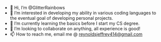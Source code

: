- 👋 Hi, I’m @GlitterRainbows
- 👀 I’m interested in developing my ability in various coding languages to the eventual goal of developing personal projects.
- 🌱 I’m currently learning the basics before I start my CS degree.
- 💞️ I’m looking to collaborate on anything, all experience is good!
- 📫 How to reach me, email me @ reynoldsjeffrey414@gmail.com
